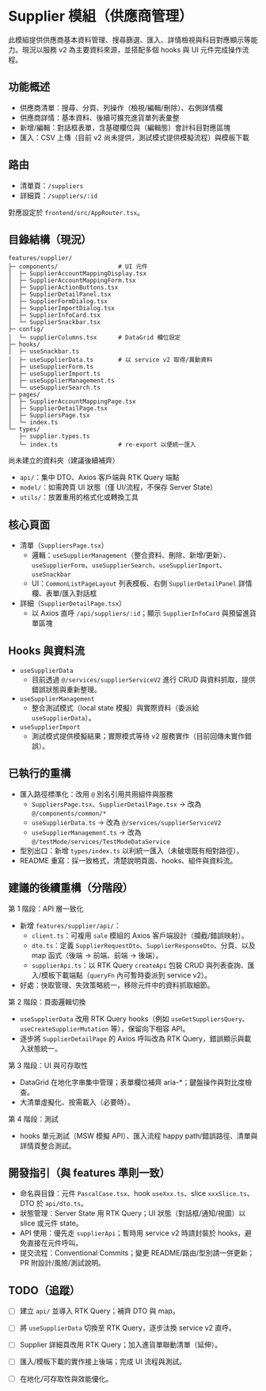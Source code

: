 # Supplier 模組（供應商管理）

此模組提供供應商基本資料管理、搜尋篩選、匯入、詳情檢視與科目對應顯示等能力。現況以服務 v2 為主要資料來源，並搭配多個 hooks 與 UI 元件完成操作流程。

## 功能概述

- 供應商清單：搜尋、分頁、列操作（檢視/編輯/刪除）、右側詳情欄
- 供應商詳情：基本資料、後續可擴充進貨單列表彙整
- 新增/編輯：對話框表單，含基礎欄位與（編輯態）會計科目對應區塊
- 匯入：CSV 上傳（目前 v2 尚未提供，測試模式提供模擬流程）與模板下載

## 路由

- 清單頁：`/suppliers`
- 詳細頁：`/suppliers/:id`

對應設定於 `frontend/src/AppRouter.tsx`。

## 目錄結構（現況）

```
features/supplier/
├─ components/                 # UI 元件
│  ├─ SupplierAccountMappingDisplay.tsx
│  ├─ SupplierAccountMappingForm.tsx
│  ├─ SupplierActionButtons.tsx
│  ├─ SupplierDetailPanel.tsx
│  ├─ SupplierFormDialog.tsx
│  ├─ SupplierImportDialog.tsx
│  ├─ SupplierInfoCard.tsx
│  └─ SupplierSnackbar.tsx
├─ config/
│  └─ supplierColumns.tsx      # DataGrid 欄位設定
├─ hooks/
│  ├─ useSnackbar.ts
│  ├─ useSupplierData.ts       # 以 service v2 取得/異動資料
│  ├─ useSupplierForm.ts
│  ├─ useSupplierImport.ts
│  ├─ useSupplierManagement.ts
│  └─ useSupplierSearch.ts
├─ pages/
│  ├─ SupplierAccountMappingPage.tsx
│  ├─ SupplierDetailPage.tsx
│  ├─ SuppliersPage.tsx
│  └─ index.ts
└─ types/
   ├─ supplier.types.ts
   └─ index.ts                 # re-export 以便統一匯入
```

尚未建立的資料夾（建議後續補齊）

- `api/`：集中 DTO、Axios 客戶端與 RTK Query 端點
- `model/`：如需跨頁 UI 狀態（僅 UI/流程，不保存 Server State）
- `utils/`：放置重用的格式化或轉換工具

## 核心頁面

- 清單（`SuppliersPage.tsx`）
  - 邏輯：`useSupplierManagement`（整合資料、刪除、新增/更新）、`useSupplierForm`、`useSupplierSearch`、`useSupplierImport`、`useSnackbar`
  - UI：`CommonListPageLayout` 列表模板、右側 `SupplierDetailPanel` 詳情欄、表單/匯入對話框
- 詳細（`SupplierDetailPage.tsx`）
  - 以 Axios 直呼 `/api/suppliers/:id`；顯示 `SupplierInfoCard` 與預留進貨單區塊

## Hooks 與資料流

- `useSupplierData`
  - 目前透過 `@/services/supplierServiceV2` 進行 CRUD 與資料抓取，提供錯誤狀態與重新整理。
- `useSupplierManagement`
  - 整合測試模式（local state 模擬）與實際資料（委派給 `useSupplierData`）。
- `useSupplierImport`
  - 測試模式提供模擬結果；實際模式等待 v2 服務實作（目前回傳未實作錯誤）。

## 已執行的重構

- 匯入路徑標準化：改用 `@` 別名引用共用組件與服務
  - `SuppliersPage.tsx`、`SupplierDetailPage.tsx` → 改為 `@/components/common/*`
  - `useSupplierData.ts` → 改為 `@/services/supplierServiceV2`
  - `useSupplierManagement.ts` → 改為 `@/testMode/services/TestModeDataService`
- 型別出口：新增 `types/index.ts` 以利統一匯入（未破壞既有相對路徑）。
- README 重寫：採一致格式，清楚說明頁面、hooks、組件與資料流。

## 建議的後續重構（分階段）

第 1 階段：API 層一致化
- 新增 `features/supplier/api/`：
  - `client.ts`：可複用 `sale` 模組的 Axios 客戶端設計（攔截/錯誤映射）。
  - `dto.ts`：定義 `SupplierRequestDto`、`SupplierResponseDto`、分頁、以及 map 函式（後端 → 前端、前端 → 後端）。
  - `supplierApi.ts`：以 RTK Query `createApi` 包裝 CRUD 與列表查詢、匯入/模板下載端點（`queryFn` 內可暫時委派到 service v2）。
- 好處：快取管理、失效策略統一，移除元件中的資料抓取細節。

第 2 階段：頁面邏輯切換
- `useSupplierData` 改用 RTK Query hooks（例如 `useGetSuppliersQuery`、`useCreateSupplierMutation` 等），保留向下相容 API。
- 逐步將 `SupplierDetailPage` 的 Axios 呼叫改為 RTK Query，錯誤顯示與載入狀態統一。

第 3 階段：UI 與可存取性
- DataGrid 在地化字串集中管理；表單欄位補齊 aria-*；鍵盤操作與對比度檢查。
- 大清單虛擬化、按需載入（必要時）。

第 4 階段：測試
- hooks 單元測試（MSW 模擬 API）、匯入流程 happy path/錯誤路徑、清單與詳情頁整合測試。

## 開發指引（與 features 準則一致）

- 命名與目錄：元件 `PascalCase.tsx`、hook `useXxx.ts`、slice `xxxSlice.ts`、DTO 於 `api/dto.ts`。
- 狀態管理：Server State 用 RTK Query；UI 狀態（對話框/通知/視圖）以 slice 或元件 state。
- API 使用：優先走 `supplierApi`；暫時用 service v2 時請封裝於 hooks，避免直接在元件呼叫。
- 提交流程：Conventional Commits；變更 README/路由/型別請一併更新；PR 附設計/風險/測試說明。

## TODO（追蹤）

- [ ] 建立 `api/` 並導入 RTK Query；補齊 DTO 與 map。
- [ ] 將 `useSupplierData` 切換至 RTK Query，逐步汰換 service v2 直呼。
- [ ] Supplier 詳細頁改用 RTK Query；加入進貨單聯動清單（延伸）。
- [ ] 匯入/模板下載的實作接上後端；完成 UI 流程與測試。
- [ ] 在地化/可存取性與效能優化。

